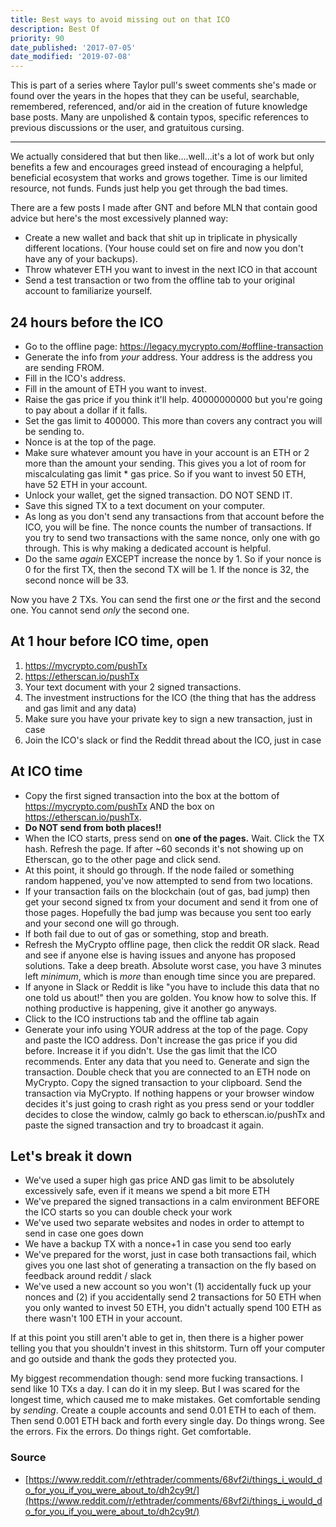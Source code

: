 ```yaml
---
title: Best ways to avoid missing out on that ICO
description: Best Of
priority: 90
date_published: '2017-07-05'
date_modified: '2019-07-08'
---
```


This is part of a series where Taylor pull's sweet comments she's made or found over the years in the hopes that they can be useful, searchable, remembered, referenced, and/or aid in the creation of future knowledge base posts. Many are unpolished & contain typos, specific references to previous discussions or the user, and gratuitous cursing.

---

We actually considered that but then like....well...it's a lot of work but only benefits a few and encourages greed instead of encouraging a helpful, beneficial ecosystem that works and grows together. Time is our limited resource, not funds. Funds just help you get through the bad times.

There are a few posts I made after GNT and before MLN that contain good advice but here's the most excessively planned way:

* Create a new wallet and back that shit up in triplicate in physically different locations. (Your house could set on fire and now you don't have any of your backups).
* Throw whatever ETH you want to invest in the next ICO in that account
* Send a test transaction or two from the offline tab to your original account to familiarize yourself.

## 24 hours before the ICO

* Go to the offline page: <https://legacy.mycrypto.com/#offline-transaction>
* Generate the info from *your* address. Your address is the address you are sending FROM.
* Fill in the ICO's address.
* Fill in the amount of ETH you want to invest.
* Raise the gas price if you think it'll help. 40000000000 but you're going to pay about a dollar if it falls.
* Set the gas limit to 400000. This more than covers any contract you will be sending to.
* Nonce is at the top of the page.
* Make sure whatever amount you have in your account is an ETH or 2 more than the amount your sending. This gives you a lot of room for miscalculating gas limit * gas price. So if you want to invest 50 ETH, have 52 ETH in your account.
* Unlock your wallet, get the signed transaction. DO NOT SEND IT.
* Save this signed TX to a text document on your computer.
* As long as you don't send any transactions from that account before the ICO, you will be fine. The nonce counts the number of transactions. If you try to send two transactions with the same nonce, only one with go through. This is why making a dedicated account is helpful.
* Do the same *again* EXCEPT increase the nonce by 1. So if your nonce is 0 for the first TX, then the second TX will be 1. If the nonce is 32, the second nonce will be 33.

Now you have 2 TXs. You can send the first one *or* the first and the second one. You cannot send *only* the second one.

## At 1 hour before ICO time, open

1. <https://mycrypto.com/pushTx>
2. <https://etherscan.io/pushTx>
3. Your text document with your 2 signed transactions.
4. The investment instructions for the ICO (the thing that has the address and gas limit and any data)
5. Make sure you have your private key to sign a new transaction, just in case
6. Join the ICO's slack or find the Reddit thread about the ICO, just in case

## At ICO time

* Copy the first signed transaction into the box at the bottom of <https://mycrypto.com/pushTx> AND the box on <https://etherscan.io/pushTx>.
* **Do NOT send from both places!!**
* When the ICO starts, press send on **one of the pages.** Wait. Click the TX hash. Refresh the page. If after ~60 seconds it's not showing up on Etherscan, go to the other page and click send.
* At this point, it should go through. If the node failed or something random happened, you've now attempted to send from two locations.
* If your transaction fails on the blockchain (out of gas, bad jump) then get your second signed tx from your document and send it from one of those pages. Hopefully the bad jump was because you sent too early and your second one will go through.
* If both fail due to out of gas or something, stop and breath.
* Refresh the MyCrypto offline page, then click the reddit OR slack. Read and see if anyone else is having issues and anyone has proposed solutions. Take a deep breath. Absolute worst case, you have 3 minutes left *minimum*, which is *more* than enough time since you are prepared.
* If anyone in Slack or Reddit is like "you have to include this data that no one told us about!" then you are golden. You know how to solve this. If nothing productive is happening, give it another go anyways.
* Click to the ICO instructions tab and the offline tab again
* Generate your info using YOUR address at the top of the page. Copy and paste the ICO address. Don't increase the gas price if you did before. Increase it if you didn't. Use the gas limit that the ICO recommends. Enter any data that you need to. Generate and sign the transaction. Double check that you are connected to an ETH node on MyCrypto. Copy the signed transaction to your clipboard. Send the transaction via MyCrypto. If nothing happens or your browser window decides it's just going to crash right as you press send or your toddler decides to close the window, calmly go back to etherscan.io/pushTx and paste the signed transaction and try to broadcast it again.

## Let's break it down

* We've used a super high gas price AND gas limit to be absolutely excessively safe, even if it means we spend a bit more ETH
* We've prepared the signed transactions in a calm environment BEFORE the ICO starts so you can double check your work
* We've used two separate websites and nodes in order to attempt to send in case one goes down
* We have a backup TX with a nonce+1 in case you send too early
* We've prepared for the worst, just in case both transactions fail, which gives you one last shot of generating a transaction on the fly based on feedback around reddit / slack
* We've used a new account so you won't (1) accidentally fuck up your nonces and (2) if you accidentally send 2 transactions for 50 ETH when you only wanted to invest 50 ETH, you didn't actually spend 100 ETH as there wasn't 100 ETH in your account.

If at this point you still aren't able to get in, then there is a higher power telling you that you shouldn't invest in this shitstorm. Turn off your computer and go outside and thank the gods they protected you.

My biggest recommendation though: send more fucking transactions. I send like 10 TXs a day. I can do it in my sleep. But I was scared for the longest time, which caused me to make mistakes. Get comfortable sending by *sending*. Create a couple accounts and send 0.01 ETH to each of them. Then send 0.001 ETH back and forth every single day. Do things wrong. See the errors. Fix the errors. Do things right. Get comfortable.

### Source

* [https://www.reddit.com/r/ethtrader/comments/68vf2i/things_i_would_do_for_you_if_you_were_about_to/dh2cy9t/](https://www.reddit.com/r/ethtrader/comments/68vf2i/things_i_would_do_for_you_if_you_were_about_to/dh2cy9t/)
